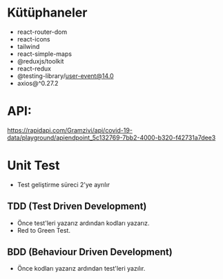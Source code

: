 # Kütüphaneler

- react-router-dom
- react-icons
- tailwind
- react-simple-maps
- @reduxjs/toolkit
- react-redux
- @testing-library/user-event@14.0
- axios@^0.27.2

# API:

https://rapidapi.com/Gramzivi/api/covid-19-data/playground/apiendpoint_5c132769-7bb2-4000-b320-f42731a7dee3

# Unit Test

- Test geliştirme süreci 2'ye ayrılır

## TDD (Test Driven Development)

- Önce test'leri yazarız ardından kodları yazarız.
- Red to Green Test.

## BDD (Behaviour Driven Development)

- Önce kodları yazarız ardından test'leri yazılır.
